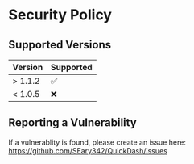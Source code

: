 # Security Policy

## Supported Versions

| Version | Supported          |
| ------- | ------------------ |
| > 1.1.2 | :white_check_mark: |
| < 1.0.5 | :x:                |

## Reporting a Vulnerability

If a vulnerablity is found, please create an issue here: https://github.com/SEary342/QuickDash/issues

